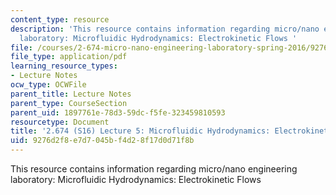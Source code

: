 ```yaml
---
content_type: resource
description: 'This resource contains information regarding micro/nano engineering
  laboratory: Microfluidic Hydrodynamics: Electrokinetic Flows '
file: /courses/2-674-micro-nano-engineering-laboratory-spring-2016/9276d2f8e7d7045bf4d28f17d0d71f8b_MIT2_647S16_Lec5Elctroknet.pdf
file_type: application/pdf
learning_resource_types:
- Lecture Notes
ocw_type: OCWFile
parent_title: Lecture Notes
parent_type: CourseSection
parent_uid: 1897761e-78d3-59dc-f5fe-323459810593
resourcetype: Document
title: '2.674 (S16) Lecture 5: Microfluidic Hydrodynamics: Electrokinetic Flows'
uid: 9276d2f8-e7d7-045b-f4d2-8f17d0d71f8b
---
```

This resource contains information regarding micro/nano engineering laboratory: Microfluidic Hydrodynamics: Electrokinetic Flows 

